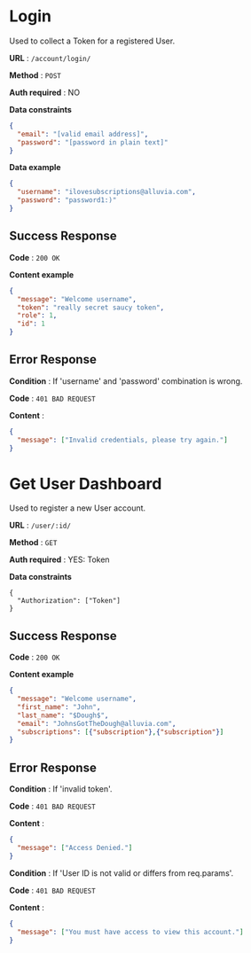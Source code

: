 # Login

Used to collect a Token for a registered User.

**URL** : `/account/login/`

**Method** : `POST`

**Auth required** : NO

**Data constraints**

```json
{
  "email": "[valid email address]",
  "password": "[password in plain text]"
}
```

**Data example**

```json
{
  "username": "ilovesubscriptions@alluvia.com",
  "password": "password1:)"
}
```

## Success Response

**Code** : `200 OK`

**Content example**

```json
{
  "message": "Welcome username",
  "token": "really secret saucy token",
  "role": 1,
  "id": 1
}
```

## Error Response

**Condition** : If 'username' and 'password' combination is wrong.

**Code** : `401 BAD REQUEST`

**Content** :

```json
{
  "message": ["Invalid credentials, please try again."]
}
```

# Get User Dashboard

Used to register a new User account.

**URL** : `/user/:id/`

**Method** : `GET`

**Auth required** : YES: Token

**Data constraints**

```REQ HEADERS
{
  "Authorization": ["Token"]
}
```

## Success Response

**Code** : `200 OK`

**Content example**

```json
{
  "message": "Welcome username",
  "first_name": "John",
  "last_name": "$Dough$",
  "email": "JohnsGotTheDough@alluvia.com",
  "subscriptions": [{"subscription"},{"subscription"}]
}
```

## Error Response

**Condition** : If 'invalid token'.

**Code** : `401 BAD REQUEST`

**Content** :

```json
{
  "message": ["Access Denied."]
}
```

**Condition** : If 'User ID is not valid or differs from req.params'.

**Code** : `401 BAD REQUEST`

**Content** :

```json
{
  "message": ["You must have access to view this account."]
}
```
